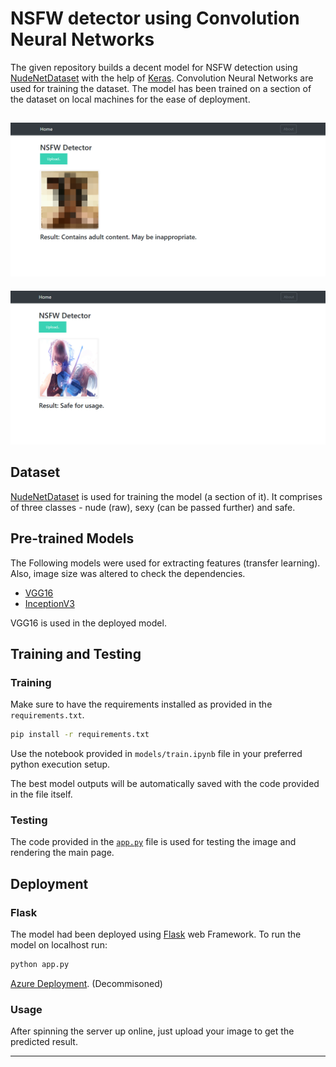 # NSFW detector using Convolution Neural Networks

The given repository builds a decent model for NSFW detection using [NudeNetDataset](https://archive.org/details/NudeNet_classifier_dataset_v1) with the help of [Keras](https://keras.io/). Convolution Neural Networks are used for training the dataset. The model has been trained on a section of the dataset on local machines for the ease of deployment.

![NSFW](./images/strong.png)
--------------------------------
![SAFE](./images/safe.PNG)


## Dataset


[NudeNetDataset](https://archive.org/details/NudeNet_classifier_dataset_v1) is used for training the model (a section of it). It comprises of three classes - nude (raw), sexy (can be passed further) and safe.



## Pre-trained Models

The Following models were used for extracting features (transfer learning). Also, image size was altered to check the dependencies.
- [VGG16](https://arxiv.org/abs/1409.1556)
- [InceptionV3](https://arxiv.org/abs/1512.00567)

VGG16 is used in the deployed model.


## Training and Testing


### Training

Make sure to have the requirements installed as provided in the `requirements.txt`.

```bash
pip install -r requirements.txt
```

Use the notebook provided in `models/train.ipynb` file in your preferred python execution setup.

The best model outputs will be automatically saved with the code provided in the file itself.

### Testing

The code provided in the [`app.py`](./app.py) file is used for testing the image and rendering the main page.


## Deployment

### Flask

The model had been deployed using [Flask](https://flask.palletsprojects.com/) web Framework. To run the model on localhost run:

```python
python app.py 

```

[Azure Deployment](https://nsfwdetector.azurewebsites.net/). (Decommisoned)
### Usage

After spinning the server up online, just upload your image to get the predicted result.

-------------------------------------------------